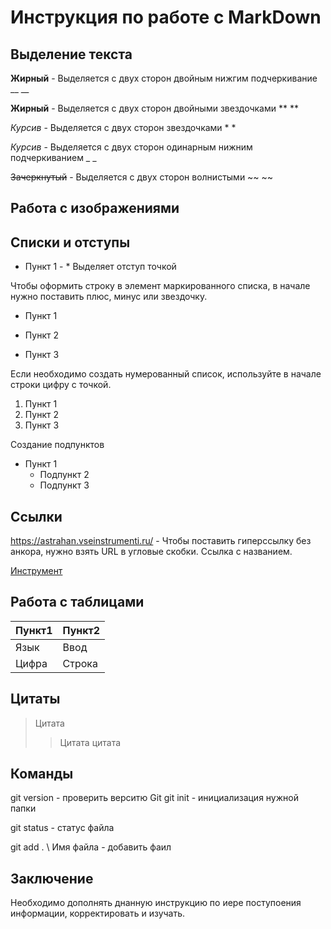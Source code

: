 # Инструкция по работе с MarkDown

## Выделение текста

__Жирный__  - Выделяется с двух сторон двойным нижгим подчеркивание __    __

**Жирный** -  Выделяется с двух сторон двойными звездочками **  **

*Курсив* - Выделяется с двух сторон звездочками *  *

_Курсив_ - Выделяется с двух сторон одинарным нижним подчеркиванием _  _

~~Зачеркнутый~~ - Выделяется с двух сторон волнистыми ~~  ~~


## Работа с изображениями

## Списки и отступы

* Пункт 1 - * Выделяет отступ точкой

Чтобы оформить строку в элемент маркированного списка, в начале нужно поставить плюс, минус или звездочку.

+ Пункт 1 

- Пункт 2

* Пункт 3

Если необходимо создать нумерованный список, используйте в начале строки цифру с точкой.

1. Пункт 1
2. Пункт 2
3. Пункт 3

Создание подпунктов

- Пункт 1
   - Подпункт 2
  - Подпункт 3

## Ссылки



<https://astrahan.vseinstrumenti.ru/> - Чтобы поставить гиперссылку без анкора, нужно взять URL в угловые скобки.
Ссылка с названием.

[Инструмент](https://voronezh.vseinstrumenti.ru/ruchnoy_instrument/avtomobilnyi/)



## Работа с таблицами

| Пункт1 | Пункт2 |
| ---- | ----|
| Язык | Ввод |
| Цифра | Строка |

## Цитаты

> Цитата 
>> Цитата цитата

## Команды 

git version - проверить верситю Git
git init - инициализация нужной папки

git status - статус файла

git add . \ Имя файла - добавить фаил

## Заключение

Необходимо дополнять днанную инструкцию по иере поступоения информации, корректировать и изучать.

